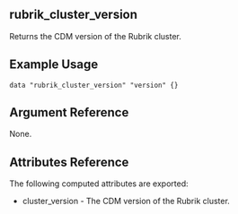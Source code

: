 ## rubrik_cluster_version

Returns the CDM version of the Rubrik cluster.

## Example Usage

```hcl
data "rubrik_cluster_version" "version" {}
```

## Argument Reference

None.

## Attributes Reference

The following computed attributes are exported:

* cluster_version - The CDM version of the Rubrik cluster.